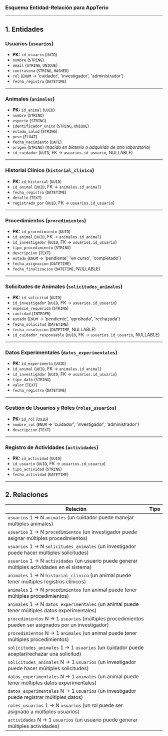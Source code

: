 ### **Esquema Entidad-Relación para AppTerio**  
---

## **1. Entidades**  

### **Usuarios (`usuarios`)**  
- **PK:** `id_usuario` (`UUID`)  
- `nombre` (`STRING`)  
- `email` (`STRING`, `UNIQUE`)  
- `contrasena` (`STRING`, `HASHED`)  
- `rol` (`ENUM` → 'cuidador', 'investigador', 'administrador')  
- `fecha_registro` (`DATETIME`)  

---

### **Animales (`animales`)**  
- **PK:** `id_animal` (`UUID`)  
- `nombre` (`STRING`)  
- `especie` (`STRING`)  
- `identificador_unico` (`STRING`, `UNIQUE`)  
- `estado_salud` (`STRING`)  
- `peso` (`FLOAT`)  
- `fecha_nacimiento` (`DATE`)  
- `origen` (`STRING`)  *(nacido en bioterio o adquirido de otro laboratorio)*  
- `id_cuidador` (`UUID`, FK → `usuarios.id_usuario`, NULLABLE)   

---

### **Historial Clínico (`historial_clinico`)**  
- **PK:** `id_historial` (`UUID`)  
- `id_animal` (`UUID`, FK → `animales.id_animal`)  
- `fecha_registro` (`DATETIME`)  
- `detalle` (`TEXT`)  
- `registrado_por` (`UUID`, FK → `usuarios.id_usuario`)  

---

### **Procedimientos (`procedimientos`)**  
- **PK:** `id_procedimiento` (`UUID`)  
- `id_animal` (`UUID`, FK → `animales.id_animal`)  
- `id_investigador` (`UUID`, FK → `usuarios.id_usuario`)  
- `tipo_procedimiento` (`STRING`)  
- `descripcion` (`TEXT`)  
- `estado` (`ENUM` → 'pendiente', 'en curso', 'completado')  
- `fecha_asignacion` (`DATETIME`)  
- `fecha_finalizacion` (`DATETIME`, NULLABLE)  

---

### **Solicitudes de Animales (`solicitudes_animales`)**  
- **PK:** `id_solicitud` (`UUID`)  
- `id_investigador` (`UUID`, FK → `usuarios.id_usuario`)  
- `especie_requerida` (`STRING`)  
- `cantidad` (`INTEGER`)  
- `estado` (`ENUM` → 'pendiente', 'aprobada', 'rechazada')  
- `fecha_solicitud` (`DATETIME`)  
- `fecha_resolucion` (`DATETIME`, NULLABLE)  
- `id_cuidador_responsable` (`UUID`, FK → `usuarios.id_usuario`, NULLABLE)   

---

### **Datos Experimentales (`datos_experimentales`)**  
- **PK:** `id_experimento` (`UUID`)  
- `id_animal` (`UUID`, FK → `animales.id_animal`)  
- `id_investigador` (`UUID`, FK → `usuarios.id_usuario`)  
- `tipo_dato` (`STRING`)  
- `valor` (`TEXT`)  
- `fecha_registro` (`DATETIME`)  

---

### **Gestión de Usuarios y Roles (`roles_usuarios`)**  
- **PK:** `id_rol` (`UUID`)  
- `nombre_rol` (`ENUM` → 'cuidador', 'investigador', 'administrador')  
- `descripcion` (`TEXT`)  

---

### **Registro de Actividades (`actividades`)**  
- **PK:** `id_actividad` (`UUID`)  
- `id_usuario` (`UUID`, FK → `usuarios.id_usuario`)  
- `tipo_actividad` (`STRING`)  
- `fecha_actividad` (`DATETIME`)  

---

## **2. Relaciones**  

| Relación | Tipo |
|----------|------|
| `usuarios` 1 → N `animales` (un cuidador puede manejar múltiples animales) |
| `usuarios` 1 → N `procedimientos` (un investigador puede asignar múltiples procedimientos) |
| `usuarios` 1 → N `solicitudes_animales` (un investigador puede hacer múltiples solicitudes) |
| `usuarios` 1 → N `actividades` (un usuario puede generar múltiples actividades en el sistema) |
| `animales` 1 → N `historial_clinico` (un animal puede tener múltiples registros clínicos) |
| `animales` 1 → N `procedimientos` (un animal puede tener múltiples procedimientos) |
| `animales` 1 → N `datos_experimentales` (un animal puede tener múltiples datos experimentales) |
| `procedimientos` N → 1 `usuarios` (múltiples procedimientos pueden ser asignados por un investigador) |
| `procedimientos` N → 1 `animales` (un animal puede tener múltiples procedimientos) |
| `solicitudes_animales` 1 → 1 `usuarios` (un cuidador puede aceptar/rechazar una solicitud) |
| `solicitudes_animales` N → 1 `usuarios` (un investigador puede hacer múltiples solicitudes) |
| `datos_experimentales` N → 1 `animales` (un animal puede tener múltiples datos experimentales) |
| `datos_experimentales` N → 1 `usuarios` (un investigador puede registrar múltiples datos) |
| `roles_usuarios` 1 → N `usuarios` (un rol puede ser asignado a múltiples usuarios) |
| `actividades` N → 1 `usuarios` (un usuario puede generar múltiples actividades) |
